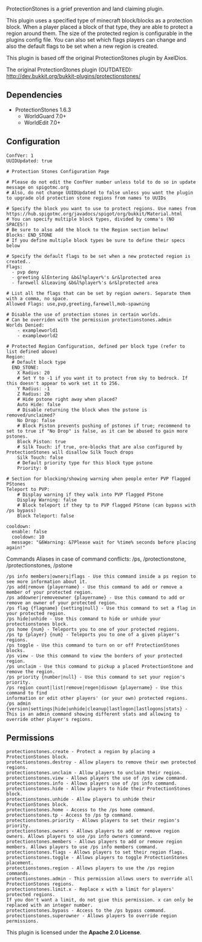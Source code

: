 ProtectionStones is a grief prevention and land claiming plugin.

This plugin uses a specified type of minecraft block/blocks as a protection block. When a player placed a block of that type, they are able to protect a region around them. The size of the protected region is configurable in the plugins config file. You can also set which flags players can change and also the default flags to be set when a new region is created.

This plugin is based off the original ProtectionStones plugin by AxelDios.

The original ProtectionStones plugin (OUTDATED): http://dev.bukkit.org/bukkit-plugins/protectionstones/

**Dependencies**
-------------
* ProtectionStones 1.6.3
  * WorldGuard 7.0+
  * WorldEdit 7.0+
  
**Configuration**
-------------

    ConfVer: 1
    UUIDUpdated: true
    
    # Protection Stones Configuration Page
    
    # Please do not edit the ConfVer number unless told to do so in update message on spigotmc.org
    # Also, do not change UUIDUpdated to false unless you want the plugin to upgrade old protection stone regions from names to UUIDs
    
    # Specify the block you want to use to protect regions. Use names from https://hub.spigotmc.org/javadocs/spigot/org/bukkit/Material.html
    # You can specify multiple block types, divided by comma's (NO SPACES!)
    # Be sure to also add the block to the Region section below!
    Blocks: END_STONE
    # If you define multiple block types be sure to define their specs below
    
    # Specify the default flags to be set when a new protected region is created..
    Flags:
      - pvp deny
      - greeting &lEntering &b&l%player%'s &r&lprotected area
      - farewell &lLeaving &b&l%player%'s &r&lprotected area
    
    # List all the flags that can be set by region owners. Separate them with a comma, no space.
    Allowed Flags: use,pvp,greeting,farewell,mob-spawning
    
    # Disable the use of protection stones in certain worlds.
    # Can be overriden with the permission protectionstones.admin
    Worlds Denied:
        - exampleworld1
        - exampleworld2
    
    # Protected Region Configuration, defined per block type (refer to list defined above)
    Region:
      # Default block type
      END_STONE:
        X Radius: 20
        # Set Y to -1 if you want it to protect from sky to bedrock. If this doesn't appear to work set it to 256.
        Y Radius: -1
        Z Radius: 20
        # Hide pstone right away when placed?
        Auto Hide: false
        # Disable returning the block when the pstone is removed/unclaimed?
        No Drop: false
        # Block Piston prevents pushing of pstones if true; recommend to set to true if "No Drop" is false, as it can be abused to gain more pstones.
        Block Piston: true
        # Silk Touch: if true, ore-blocks that are also configured by ProtectionStones will disallow Silk Touch drops
        Silk Touch: false
        # Default priority type for this block type pstone
        Priority: 0
    
    # Section for blocking/showing warning when people enter PVP flagged PStones
    Teleport to PVP:
        # Display warning if they walk into PVP flagged PStone
        Display Warning: false
        # Block teleport if they tp to PVP flagged PStone (can bypass with /ps bypass)
        Block Teleport: false
    
    cooldown:
      enable: false
      cooldown: 10
      message: "&6Warning: &7Please wait for %time% seconds before placing again!"

Commands
Aliases in case of command conflicts: /ps, /protectionstone, /protectionstones, /pstone

    /ps info members|owners|flags - Use this command inside a ps region to see more information about it.
    /ps add|remove {playername} - Use this command to add or remove a member of your protected region.
    /ps addowner|removeowner {playername} - Use this command to add or remove an owner of your protected region.
    /ps flag {flagname} {setting|null} - Use this command to set a flag in your protected region.
    /ps hide|unhide - Use this command to hide or unhide your protectionstones block.
    /ps home {num} - Teleports you to one of your protected regions.
    /ps tp {player} {num} - Teleports you to one of a given player's regions.
    /ps toggle - Use this command to turn on or off ProtectionStones blocks.
    /ps view - Use this command to view the borders of your protected region.
    /ps unclaim - Use this command to pickup a placed ProtectionStone and remove the region.
    /ps priority {number|null} - Use this command to set your region's priority.
    /ps region count|list|remove|regen|disown {playername} - Use this command to find
    information or edit other players' (or your own) protected regions.
    /ps admin {version|settings|hide|unhide|cleanup|lastlogon|lastlogons|stats} - This is an admin command showing different stats and allowing to override other player's regions.
    

**Permissions**
-----------

    protectionstones.create - Protect a region by placing a ProtectionStones block.
    protectionstones.destroy - Allow players to remove their own protected regions.
    protectionstones.unclaim - Allow players to unclaim their region.
    protectionstones.view - Allows players the use of /ps view command.
    protectionstones.info - Allows players use of /ps info command.
    protectionstones.hide - Allow players to hide their ProtectionStones block.
    protectionstones.unhide - Allow players to unhide their ProtectionStones block.
    protectionstones.home - Access to the /ps home command.
    protectionstones.tp - Access to /ps tp command.
    protectionstones.priority - Allows players to set their region's priority.
    protectionstones.owners - Allows players to add or remove region owners. Allows players to use /ps info owners command.
    protectionstones.members - Allows players to add or remove region members. Allows players to use /ps info members command.
    protectionstones.flags - Allows players to set their region flags.
    protectionstones.toggle - Allows players to toggle ProtectionStones placement.
    protectionstones.region - Allows players to use the /ps region commands.
    protectionstones.admin - This permission allows users to override all ProtectionStones regions.
    protectionstones.limit.x - Replace x with a limit for players' protected regions.
    If you don't want a limit, do not give this permission. x can only be replaced with an integer number.
    protectionstones.bypass - Access to the /ps bypass command.
    protectionstones.superowner - Allows players to override region permissions.

This plugin is licensed under the **Apache 2.0 License**.
